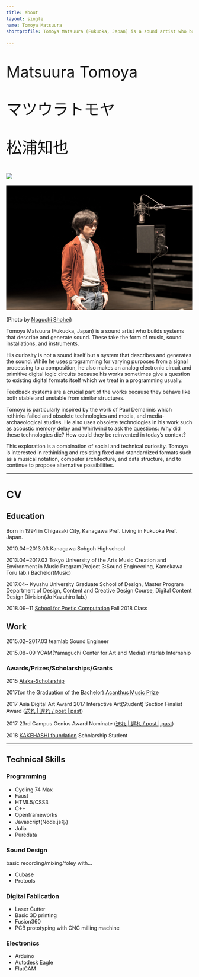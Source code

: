 ```yaml
---
title: about
layout: single
name: Tomoya Matsuura
shortprofile: Tomoya Matsuura (Fukuoka, Japan) is a sound artist who builds systems that describe and generate sound. These take the form of music, sound installations, and instruments.

---
```

<p style="font-size:300%; margin:1em 0;">
Matsuura Tomoya
</p>
<p style="font-size:300%; margin:1em 0;">
マツウラトモヤ
</p>
<p style="font-size:300%; margin:1em 0;">
松浦知也
</p>


![](profile2.jpg)

![](profile.jpg)

(Photo by [Noguchi Shohei](https://ngcsh.tumblr.com))

Tomoya Matsuura (Fukuoka, Japan) is a sound artist who builds systems that describe and generate sound. These take the form of music, sound installations, and instruments.

His curiosity is not a sound itself but a system that describes and generates the sound. While he uses programming for varying purposes from a signal processing to a composition, he also makes an analog electronic circuit and primitive digital logic circuits because his works sometimes give a question to existing digital formats itself which we treat in a programming usually.

Feedback systems are a crucial part of the works because they behave like both stable and unstable from similar structures.

Tomoya is particularly inspired by the work of Paul Demarinis which rethinks failed and obsolete technologies and media, and media-archaeological studies. He also uses obsolete technologies in his work such as acoustic memory delay and Whirlwind to ask the questions: Why did these technologies die? How could they be reinvented in today’s context?

This exploration is a combination of social and technical curiosity. Tomoya is interested in rethinking and resisting fixed and standardized formats such as a musical notation, computer architecture, and data structure, and to continue to propose alternative possibilities.

---

# CV

## Education

Born in 1994 in Chigasaki City, Kanagawa Pref. Living in Fukuoka Pref. Japan.

2010.04~2013.03 Kanagawa Sohgoh Highschool

2013.04~2017.03 Tokyo University of the Arts Music Creation and Environment in Music Program(Project 3:Sound Engineering, Kamekawa Toru lab.) Bachelor(Music)

2017.04~ Kyushu University Graduate School of Design, Master Program Department of Design, Content and Creative Design Course, Digital Content Design Division(Jo Kazuhiro lab.)

2018.09~11 [School for Poetic Computation](https://sfpc.io) Fall 2018 Class

## Work

2015.02~2017.03 teamlab Sound Engineer

2015.08~09 YCAM(Yamaguchi Center for Art and Media) interlab Internship


### Awards/Prizes/Scholarships/Grants

2015 [Ataka-Scholarship](https://www.geidai.ac.jp/life/scholarship/geidai_scholarship)

2017(on the Graduation of the Bachelor) [Acanthus Music Prize](https://www.geidai.ac.jp/information/prize/acanthus)

2017 Asia Digital Art Award 2017 Interactive Art(Student) Section Finalist Award ([送れ | 遅れ / post | past](/works/post-past_sotsuten))

2017 23rd Campus Genius Award Nominate ([送れ | 遅れ / post | past](/works/post-past_sotsuten))

2018 [KAKEHASHI foundation](https://kakehashi-foundation.jp) Scholarship Student

---

## Technical Skills

### Programming

- Cycling 74 Max
- Faust
- HTML5/CSS3
- C++
- Openframeworks
- Javascript(Node.jsも)
- Julia
- Puredata

### Sound Design

basic recording/mixing/foley with...

- Cubase
- Protools

### Digital Fablication

- Laser Cutter
- Basic 3D printing
- Fusion360
- PCB prototyping with CNC milling machine

### Electronics

- Arduino
- Autodesk Eagle
- FlatCAM
